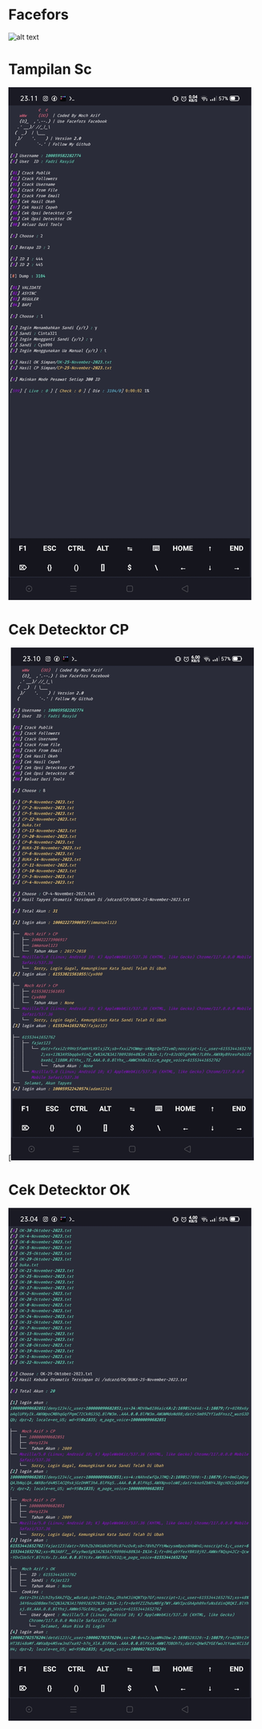 # Facefors

![alt text](https://camo.githubusercontent.com/de8ac9f96c50b0ea5067b678943d1b90cae2d53a5a19b932cc07af6f33444bbf/68747470733a2f2f6d656469612e74656e6f722e636f6d2f695643694d39573763765941414141642f77656c636f6d652e676966?raw=true)

# Tampilan Sc

![alt text](https://github.com/Xicaa-X-Code/Facefors/blob/main/data/Screenshot_2023-11-25-23-11-49-15_84d3000e3f4017145260f7618db1d683.jpg?raw=true)

# Cek Detecktor CP

[![alt text](https://github.com/Xicaa-X-Code/Facefors/blob/main/data/Screenshot_2023-11-25-23-10-44-77_84d3000e3f4017145260f7618db1d683.jpg)


# Cek Detecktor OK

![alt text](https://github.com/Xicaa-X-Code/Facefors/blob/main/data/Screenshot_2023-11-25-23-04-57-90_84d3000e3f4017145260f7618db1d683.jpg?raw=true)

